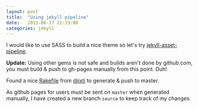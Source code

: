 ```yaml
---
layout: post
title:  "Using jekyll pipeline"
date:   2013-06-17 21:33:00
categories: jekyll
---
```


I would like to use SASS to build a nice theme so let's try [jekyll-asset-pipeline][pipe].

**Update:** Using other gems is not safe and builds aren't done by github.com, you must
build & push to gh-pages manually from this point. Duh!

Found a nice [Rakefile][rakefile] from [@ixti][ixti] to generate & push to master.

As github pages for users must be sent on `master` when generated manually,
I have created a new branch `source` to keep track of my changes.

[pipe]: https://github.com/matthodan/jekyll-asset-pipeline
[rakefile]: https://github.com/ixti/ixti.github.com/blob/source/Rakefile
[ixti]: https://github.com/ixti